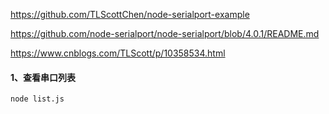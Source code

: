 https://github.com/TLScottChen/node-serialport-example

https://github.com/node-serialport/node-serialport/blob/4.0.1/README.md

https://www.cnblogs.com/TLScott/p/10358534.html


#### 1、查看串口列表
```
node list.js
```
